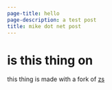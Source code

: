 ```yaml
---
page-title: hello
page-description: a test post
title: mike dot net post
---
```



# is this thing on

this thing is made with a fork of [zs](https://git.mills.io/prologic/zs)

